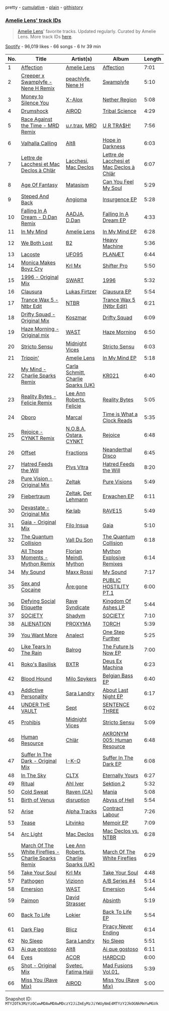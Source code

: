 pretty - [cumulative](/playlists/cumulative/37i9dQZF1DWSnqDRRcBlDX.md) - [plain](/playlists/plain/37i9dQZF1DWSnqDRRcBlDX) - [githistory](https://github.githistory.xyz/mackorone/spotify-playlist-archive/blob/main/playlists/plain/37i9dQZF1DWSnqDRRcBlDX)

### [Amelie Lens' track IDs](https://open.spotify.com/playlist/37i9dQZF1DWSnqDRRcBlDX)

> <a href="spotify:artist:5Ho1vKl1Uz8bJlk4vbmvmf">Amelie Lens</a>' favorite tracks\. Updated regularly\. Curated by Amelie Lens\. More track IDs <a href="spotify:genre:track\_id">here</a>.

[Spotify](https://open.spotify.com/user/spotify) - 96,019 likes - 66 songs - 6 hr 39 min

| No. | Title | Artist(s) | Album | Length |
|---|---|---|---|---|
| 1 | [Affection](https://open.spotify.com/track/5bAmqp96l9YO7V8LW5sUjZ) | [Amelie Lens](https://open.spotify.com/artist/5Ho1vKl1Uz8bJlk4vbmvmf) | [Affection](https://open.spotify.com/album/7iEmfai44TVKtcTu2N03mc) | 7:01 |
| 2 | [Creeper x Swamplyfe \- Nene H Remix](https://open.spotify.com/track/3O1ITBiIyA86GVLfSVNf2R) | [peachlyfe](https://open.spotify.com/artist/7z5jhhZFj3xUTxipinFogh), [Nene H](https://open.spotify.com/artist/3i7e7kVkTVFhkjYMfZoFoI) | [Swamplyfe](https://open.spotify.com/album/5xD5QYdp2mgQMtl0KDiXjq) | 5:10 |
| 3 | [Money to Silence You](https://open.spotify.com/track/7o1lqHzZmnAMdTBezJt2ha) | [X\-Alox](https://open.spotify.com/artist/02bXKhV38LfhJraVsQ5qCc) | [Nether Region](https://open.spotify.com/album/0WjHEvhA3F5XfeapAP9vSJ) | 5:08 |
| 4 | [Drumshock](https://open.spotify.com/track/79Re0uC1ZSCLlDCOCGOaSh) | [AIROD](https://open.spotify.com/artist/3oPI0nOC7MHooFy5qDsFrv) | [Tribal Science](https://open.spotify.com/album/7CJ0gTC8VQPWtaTbzB9kUI) | 4:29 |
| 5 | [Race Against the Time \- MRD Remix](https://open.spotify.com/track/6GLMz67ulk9MjJRBLUxyMU) | [u.r.trax](https://open.spotify.com/artist/5bGQtNvk4LrSUTZGzBiZq5), [MRD](https://open.spotify.com/artist/4bpzygoBaq9IUDs3XAxqpR) | [U R TRA$H!](https://open.spotify.com/album/4r874Sg4AEqjcqrRCIiAeq) | 7:56 |
| 6 | [Valhalla Calling](https://open.spotify.com/track/191oCOOnYfoMrZ9JN2o7f1) | [Alt8](https://open.spotify.com/artist/7uS4z6GqvIIdZbVq327Ak9) | [Hope in Darkness](https://open.spotify.com/album/0DiQzmDqvy5fAO76Zu1t69) | 6:03 |
| 7 | [Lettre de Lacchesi et Mac Declos à Chlär](https://open.spotify.com/track/5hh2Vbq1AqwlZxTUb9WrVF) | [Lacchesi](https://open.spotify.com/artist/5o4fYRhRy7bjAnroRtj5Qs), [Mac Declos](https://open.spotify.com/artist/0e9hDO31D6ykXq2hDyjZgO) | [Lettre de Lacchesi et Mac Declos à Chlär](https://open.spotify.com/album/6eYKcGcp5aRyDX6q9z6rzO) | 6:07 |
| 8 | [Age Of Fantasy](https://open.spotify.com/track/4VZVBZPDUBPWhYBkr79lAF) | [Matasism](https://open.spotify.com/artist/01dmfjE7RpzUe6DJSV5eKD) | [Can You Feel My Soul](https://open.spotify.com/album/29Ysub2qJPNzlAD0j7QLBr) | 5:29 |
| 9 | [Steped And Back](https://open.spotify.com/track/5ZAVvcsgsOFt3AyFdgsS51) | [Angioma](https://open.spotify.com/artist/7dGXMYHgq1GYAK22xtENCx) | [Insurgence EP](https://open.spotify.com/album/4aeZDpmq4Z1ByOkKFnVGt8) | 5:28 |
| 10 | [Falling In A Dream \- D.Dan Remix](https://open.spotify.com/track/6JHoy3AaBpcZNMdxEsIcWJ) | [AADJA](https://open.spotify.com/artist/5HPEhGfMkvCmtIiSaSIRmt), [D.Dan](https://open.spotify.com/artist/7kocSfpPxPoSIRa1yNIQvB) | [Falling In A Dream EP](https://open.spotify.com/album/1YY7rfA9u8pEGBPn0vGWtt) | 4:33 |
| 11 | [In My Mind](https://open.spotify.com/track/5UAtcDuXrfjU2jUtnEtYMZ) | [Amelie Lens](https://open.spotify.com/artist/5Ho1vKl1Uz8bJlk4vbmvmf) | [In My Mind EP](https://open.spotify.com/album/0VkR9gcSHuF8jbxsc3SCsp) | 6:28 |
| 12 | [We Both Lost](https://open.spotify.com/track/2MVpbHw9fKYXi0hcYpjdUF) | [B2](https://open.spotify.com/artist/0vpOUJDr3cALJ5AiRFdv2S) | [Heavy Machine](https://open.spotify.com/album/10zEodY1CT4TKevzj78lm4) | 5:36 |
| 13 | [Lacoste](https://open.spotify.com/track/53iCpRBnZqy9ZtAhstsNB0) | [UFO95](https://open.spotify.com/artist/6wIaTr9wvAI528u4czB5Pk) | [PLANÆT](https://open.spotify.com/album/6gkfs9xJ3wGlA8d2guoZdM) | 6:44 |
| 14 | [Monica Makes Boyz Cry](https://open.spotify.com/track/22PXV2K4eqi9ViR6tJ8uO9) | [Krl Mx](https://open.spotify.com/artist/49e9A9elFAUS9sCDMTyiWC) | [Shifter Pro](https://open.spotify.com/album/1R9N9WyOIZH4tyL8zmkZfh) | 5:50 |
| 15 | [1996 \- Original Mix](https://open.spotify.com/track/4l3DJXvG7RuXWV6G9A2tL1) | [SWART](https://open.spotify.com/artist/5okK26XaG9mv8O5iVKdM6k) | [1996](https://open.spotify.com/album/5ZfQeNuDvVLLKYT93wq4Bu) | 5:32 |
| 16 | [Clausura](https://open.spotify.com/track/6PqKie1yofhfbNKjqknrjg) | [Lukas Firtzer](https://open.spotify.com/artist/39RmC5VDRv0p4f3L4Ph4bf) | [Clausura EP](https://open.spotify.com/album/0B24dbql24mmqQKasBkPOt) | 5:54 |
| 17 | [Trance Wax 5 \- Ntbr Edit](https://open.spotify.com/track/5XbYkc5rn6a0EJCjYGs6xK) | [NTBR](https://open.spotify.com/artist/1Ye4UZN2QjBlSyZF1Ts2CR) | [Trance Wax 5 \(Ntbr Edit\)](https://open.spotify.com/album/02hz3ZsW7eAdrc1TbNg3K8) | 6:21 |
| 18 | [Drifty Squad \- Original Mix](https://open.spotify.com/track/3YeHUZbTA7NjweFjasrYgG) | [Koszmar](https://open.spotify.com/artist/25DQ0fSSLPdF5sVsyVvyxN) | [Drifty Squad](https://open.spotify.com/album/3CQgL6IRzz11jsTDlRLAJ8) | 6:09 |
| 19 | [Haze Morning \- Original mix](https://open.spotify.com/track/2NBJSJwi5H3uGRDVMfF0dP) | [WAST](https://open.spotify.com/artist/5mOP8q01PNGLhkkwHmxae7) | [Haze Morning](https://open.spotify.com/album/35BxYZ6FKITuyFtlYUG5gQ) | 6:50 |
| 20 | [Stricto Sensu](https://open.spotify.com/track/7qwK7ALUShGxBf1bQHDfff) | [Midnight Vices](https://open.spotify.com/artist/3W78Ijxf9NLajxshD7Zwvu) | [Stricto Sensu](https://open.spotify.com/album/7hXdVzD7HyFJvICzKvYeRU) | 6:03 |
| 21 | [Trippin'](https://open.spotify.com/track/3VXyb65hlabLcfaHYQm8j8) | [Amelie Lens](https://open.spotify.com/artist/5Ho1vKl1Uz8bJlk4vbmvmf) | [In My Mind EP](https://open.spotify.com/album/0VkR9gcSHuF8jbxsc3SCsp) | 5:18 |
| 22 | [My Mind \- Charlie Sparks Remix](https://open.spotify.com/track/2OKcRxO8oLtRkcrZTkZFIm) | [Carla Schmitt](https://open.spotify.com/artist/5D2zC4SgQwYoBcbFOrFiUe), [Charlie Sparks \(UK\)](https://open.spotify.com/artist/1lsjQdGrRe2D1nmvCVB7JZ) | [KR021](https://open.spotify.com/album/0SV1fAMpZpzeNCPPdvQDi5) | 6:40 |
| 23 | [Reality Bytes \- Felicie Remix](https://open.spotify.com/track/4Rlte7rOgMASHxLy9J87M8) | [Lee Ann Roberts](https://open.spotify.com/artist/0vemAVjLY9Dbz229ZqRlT1), [Felicie](https://open.spotify.com/artist/1ioXGtrKnWiL9LpufDvlVt) | [Reality Bytes](https://open.spotify.com/album/45sj5tmyOmyF1zuaoQR03p) | 5:05 |
| 24 | [Oboro](https://open.spotify.com/track/0QSO7rn7YAzEpgtzCI8oow) | [Marcal](https://open.spotify.com/artist/6XVtxL4WRwoEqB1BpLel6y) | [Time is What a Clock Reads](https://open.spotify.com/album/1UVLwXf3K1mu3pNIvezxQf) | 5:35 |
| 25 | [Rejoice \- CYNKT Remix](https://open.spotify.com/track/6EqYtAUVRTsQoQnVNhAlRG) | [N.O.B.A](https://open.spotify.com/artist/5MIr8QoqIu4PfJayaNTjb8), [Ostara](https://open.spotify.com/artist/3fEIYYm7QxIhuCVDE8OD5C), [CYNKT](https://open.spotify.com/artist/2KqcSYOgdYiw3WXcTNezUd) | [Rejoice](https://open.spotify.com/album/69XD0iQHEUJUIwi6Tna1uJ) | 6:48 |
| 26 | [Offset](https://open.spotify.com/track/5kyGvlqctXWnqPRDLHGJ4x) | [Fractions](https://open.spotify.com/artist/2RByDQmWqVdS6XaXHgwGpH) | [Neanderthal Disco](https://open.spotify.com/album/7vnHRkJ8JMDuXUgolW171C) | 6:45 |
| 27 | [Hatred Feeds the Will](https://open.spotify.com/track/1oVn2G82y34oB5zzW7XUSx) | [Plvs Vltra](https://open.spotify.com/artist/6gfPMLir2FEJ7BpDH0aybS) | [Hatred Feeds the Will](https://open.spotify.com/album/1YynPDTfYxH1XKkr9Wgsha) | 8:20 |
| 28 | [Pure Vision \- Original Mix](https://open.spotify.com/track/2FcT6QZh4OWDHwt7eZ2oUR) | [Zeltak](https://open.spotify.com/artist/7abM3xmXx55x7dQZot1Dpd) | [Pure Visions](https://open.spotify.com/album/4So1TYs7lW6JPi2yyn3Nax) | 5:49 |
| 29 | [Fiebertraum](https://open.spotify.com/track/3EOycF8t7ihomiiF5zFNBm) | [Zeltak](https://open.spotify.com/artist/7abM3xmXx55x7dQZot1Dpd), [Der Lehmann](https://open.spotify.com/artist/15ZQImYH8hrpKPk3pwiilY) | [Erwachen EP](https://open.spotify.com/album/1CmIFfycwiKKFuvkGV3Zr6) | 6:11 |
| 30 | [Devastate \- Original Mix](https://open.spotify.com/track/4KnyoseECxrwqj4QHVcSOk) | [Kø:lab](https://open.spotify.com/artist/14HsByUX40hG0DvFDVT8pa) | [RAVE15](https://open.spotify.com/album/0Xa0Xoaorpz4qC4fyN0x4n) | 5:49 |
| 31 | [Gaia \- Original Mix](https://open.spotify.com/track/6V47xCfAWjfvJWbJ8coRYh) | [Filo Insua](https://open.spotify.com/artist/1yMQ2e8mtzk9tF8uA78ZVa) | [Gaia](https://open.spotify.com/album/7EBQ9acojEYBXLftmqRtmp) | 5:10 |
| 32 | [The Quantum Collision](https://open.spotify.com/track/4SY9giYIR4HotlfGs0EBzm) | [Vall Du Son](https://open.spotify.com/artist/7dxbiWVBTS1j37WGihfBa2) | [The Quantum Collision](https://open.spotify.com/album/2eg4btBVmtpayERKfJXnr2) | 6:18 |
| 33 | [All Those Moments \- Mython Remix](https://open.spotify.com/track/216JH0kqadKfyhdwqiEgmW) | [Florian Meindl](https://open.spotify.com/artist/3ifSx5yWok1sISs8J89omX), [Mython](https://open.spotify.com/artist/4xu2RB87uniuxEyYiPp0q5) | [Mython Explosive Remixes](https://open.spotify.com/album/4BwPa8Z0ijgYPwbGvBcPn4) | 6:14 |
| 34 | [My Sound](https://open.spotify.com/track/0ufayZwWG9WqU8w2ttSMPf) | [Maxx Rossi](https://open.spotify.com/artist/1OexvpACtkbkmWO5tgv9Z2) | [My Sound](https://open.spotify.com/album/2kD58EhG0Nz11IxQy0aKwI) | 7:17 |
| 35 | [Sex and Cocaine](https://open.spotify.com/track/2Aiev24bau2UBh6rdiX58o) | [Åre:gone](https://open.spotify.com/artist/0OGldyTNlaYb1RJbvB9CcD) | [PUBLIC HOSTILITY PT.1](https://open.spotify.com/album/5x4nqiIsndU4RxLQFSJVLM) | 6:00 |
| 36 | [Defying Social Etiquette](https://open.spotify.com/track/7i2eV6Vyt2H0BOKh8qLjrE) | [Rave Syndicate](https://open.spotify.com/artist/04qJlRr9XEImp1vxO7M37U) | [Kingdom Of Ashes LP](https://open.spotify.com/album/7CF8LxcKxM9tTGUNTMkvLr) | 5:44 |
| 37 | [SOCIETY](https://open.spotify.com/track/6KmRMTjhOIgYotycAmNV01) | [Shadym](https://open.spotify.com/artist/2FAcowReyHGYZZ0MIkjjOA) | [SOCIETY](https://open.spotify.com/album/5cs7IJen5bTKsesBPMCJng) | 7:10 |
| 38 | [ALIENATION](https://open.spotify.com/track/1xB9TuZl20Ou7wrQnltvOn) | [PROXYMA](https://open.spotify.com/artist/5TxODea4iCQ8RoGtV0Tygu) | [TORCH](https://open.spotify.com/album/7uEfHpFTtsbNAIF12kNM0N) | 5:39 |
| 39 | [You Want More](https://open.spotify.com/track/79eTTS35Pkav11RYByADD7) | [Analect](https://open.spotify.com/artist/5oMo0oEwNSokwvVOrX2FTk) | [One Step Further](https://open.spotify.com/album/30sbfn8qrOUr1qtqvUtOdq) | 5:25 |
| 40 | [Like Tears In The Rain](https://open.spotify.com/track/4mMU0EUysJkpO67V0odVRn) | [Balrog](https://open.spotify.com/artist/1Uh8aGOD08xOY75BcDFtmF) | [The Future Is Now EP](https://open.spotify.com/album/3Tr8wUhrrHFXfSBvrpWbNg) | 7:00 |
| 41 | [Roko's Basilisk](https://open.spotify.com/track/37AKE51z5lrYufEfv8HAzr) | [BXTR](https://open.spotify.com/artist/5DVHsT32QqMheNUahCSEAA) | [Deus Ex Machina](https://open.spotify.com/album/6TVJk1E6Qwc5kSYUqIMxRU) | 6:23 |
| 42 | [Blood Hound](https://open.spotify.com/track/0YtHhGMzyctGst9tY7QVOc) | [Milo Spykers](https://open.spotify.com/artist/3FGLVtY3sNKFgkkmQ05AXl) | [Belgian Bass EP](https://open.spotify.com/album/7wwQfDERvRZmYVbePr65NP) | 6:40 |
| 43 | [Addictive Personality](https://open.spotify.com/track/5Tular0DVDsypYQ59QzTcO) | [Sara Landry](https://open.spotify.com/artist/7eILArMiTFTQf8SEh5fFHK) | [About Last Night EP](https://open.spotify.com/album/6CMz9Zfb9ibME18ek4QL4G) | 6:17 |
| 44 | [UNDER THE VAULT](https://open.spotify.com/track/4ds0gcec443bVW4Uek3L5V) | [Sept](https://open.spotify.com/artist/1pteEYBBIJjSjZlgkvGjAz) | [SENTENCE THREE](https://open.spotify.com/album/1AKUhvXqaKlQvh6AbQbdAy) | 6:02 |
| 45 | [Prohibis](https://open.spotify.com/track/4KELCEnFQzJ8w2ryyPhqa5) | [Midnight Vices](https://open.spotify.com/artist/3W78Ijxf9NLajxshD7Zwvu) | [Stricto Sensu](https://open.spotify.com/album/7hXdVzD7HyFJvICzKvYeRU) | 5:09 |
| 46 | [Human Resource](https://open.spotify.com/track/4OMYRYURMkgsQTSklboncu) | [Chlär](https://open.spotify.com/artist/3lJoRDjlvFXZLvSRVeM6m8) | [AKRONYM 005: Human Resource](https://open.spotify.com/album/3VBHTVF9FIy8Seawdca9QC) | 6:48 |
| 47 | [Suffer In The Dark \- Original Mix](https://open.spotify.com/track/0lZVebRwMh00JMCWDSqQsX) | [I\-K\-O](https://open.spotify.com/artist/28PFKo9nMvvaK7i1c778Py) | [Suffer In The Dark EP](https://open.spotify.com/album/7oOJWX8jcERZ3hkUiNnfJ3) | 6:08 |
| 48 | [In The Sky](https://open.spotify.com/track/2PQz55G64rFx5bbtT4fjnC) | [CLTX](https://open.spotify.com/artist/7uYIUwgVSEv7bomOcPROCf) | [Eternally Yours](https://open.spotify.com/album/2Vmnb6d2o1XTw0UbAJSiQx) | 6:27 |
| 49 | [Ritual](https://open.spotify.com/track/7DTOIt7PVVyc3jWN4ULvrj) | [Ahl Iver](https://open.spotify.com/artist/0rX7Jq1AcfbVfKZGO2d6pV) | [Sektion 2](https://open.spotify.com/album/0qBglUNygi3FkqEkSETbQ7) | 5:32 |
| 50 | [Cold Sweat](https://open.spotify.com/track/7hrWiv1rLsaWyLgqOJCtTX) | [Raven \(CA\)](https://open.spotify.com/artist/3zGDiGMgTIfAG3GnXEBjHB) | [Mania](https://open.spotify.com/album/7eQ3lcc0k6OE4jiujBOyxE) | 5:08 |
| 51 | [Birth of Venus](https://open.spotify.com/track/2vPnvgESdFMTvMVVIwoRPs) | [disruption](https://open.spotify.com/artist/2JeB267MeU0Yo8QeclACpM) | [Abyss of Hell](https://open.spotify.com/album/6mlH1YFr7UF4C8G1Z7tlkE) | 5:54 |
| 52 | [Arise](https://open.spotify.com/track/54YPwq7yGMqmu6MOMUyE9B) | [Alpha Tracks](https://open.spotify.com/artist/4gpRsvUmRXVH2BhobvdJC3) | [Contract Labour](https://open.spotify.com/album/6tAUO6aHklDT0L3RBdjbTB) | 7:26 |
| 53 | [Tease](https://open.spotify.com/track/2TkaUqdKxXeC58krtw8PGC) | [Litvinko](https://open.spotify.com/artist/7L4FH4a9coEm7FjhZaB6ex) | [Memoir EP](https://open.spotify.com/album/07Mm1mK8Y2vh5dg5XEL1RC) | 7:09 |
| 54 | [Arc Light](https://open.spotify.com/track/1zGkgNztVP5GXfvG7I3XE3) | [Mac Declos](https://open.spotify.com/artist/0e9hDO31D6ykXq2hDyjZgO) | [Mac Declos vs\. NTBR](https://open.spotify.com/album/1WCCAfiMIiRagpiSEZuNyD) | 6:28 |
| 55 | [March Of The White Fireflies \- Charlie Sparks Remix](https://open.spotify.com/track/7lm9Imb30GNfdv32uF8StO) | [Lee Ann Roberts](https://open.spotify.com/artist/0vemAVjLY9Dbz229ZqRlT1), [Charlie Sparks \(UK\)](https://open.spotify.com/artist/1lsjQdGrRe2D1nmvCVB7JZ) | [March Of The White Fireflies](https://open.spotify.com/album/0zd3llKPiP16vBiJA9baLe) | 6:29 |
| 56 | [Take Your Soul](https://open.spotify.com/track/6CgbeUuqHtKenPDkji5f7T) | [Krl Mx](https://open.spotify.com/artist/49e9A9elFAUS9sCDMTyiWC) | [Take Your Soul](https://open.spotify.com/album/4shxYxHPpWlTeLBPUS4JZP) | 4:48 |
| 57 | [Pathogen](https://open.spotify.com/track/7Anr6izBzmYuRvlPSO1FN3) | [Vizionn](https://open.spotify.com/artist/58CoYe1IrKXe3FW3icZ2nU) | [A/B Series \#4](https://open.spotify.com/album/409w8qzOi3zhMETIMhs2hC) | 5:14 |
| 58 | [Emersion](https://open.spotify.com/track/4GidJXQIXfTkghQ1H9ge5b) | [WAST](https://open.spotify.com/artist/5mOP8q01PNGLhkkwHmxae7) | [Emersion](https://open.spotify.com/album/7hN1hSXc8TboEFVq1q2Lac) | 5:44 |
| 59 | [Paimon](https://open.spotify.com/track/3Ft4L53Uyz636lzdVsTnsA) | [David Strasser](https://open.spotify.com/artist/0SvNYvVa4b9LK2swVJ1Lqk) | [Absinth](https://open.spotify.com/album/3bBLnNMW2k5XbZyzsyIQUk) | 5:19 |
| 60 | [Back To Life](https://open.spotify.com/track/4XBQx0CuRXQgZEyM5jtVcG) | [Lokier](https://open.spotify.com/artist/0p8GctWFVZV1FaCziO7Bil) | [Back To Life EP](https://open.spotify.com/album/6qn1jyfll4d4EBZppfjP0k) | 5:54 |
| 61 | [Dark Flag](https://open.spotify.com/track/5IlnX8tihktbDmqdG5EMaS) | [Blicz](https://open.spotify.com/artist/3PnWOaMJ1XWctt7UBJuwz0) | [Piracy Never Ending](https://open.spotify.com/album/6k61qtYlsZf5zxdSOV7y5Z) | 6:14 |
| 62 | [No Sleep](https://open.spotify.com/track/4qCw12VA1ghMYBH78mWQKE) | [Sara Landry](https://open.spotify.com/artist/7eILArMiTFTQf8SEh5fFHK) | [No Sleep](https://open.spotify.com/album/0zqtGVtrcM2qNxWY1U2WPu) | 5:51 |
| 63 | [Ai que gostoso](https://open.spotify.com/track/6S2yZvlIZNAreMnnzbrGXl) | [Alt8](https://open.spotify.com/artist/7uS4z6GqvIIdZbVq327Ak9) | [Ai que gostoso](https://open.spotify.com/album/6bkGcP3a6yR0Yd28XDh8Sw) | 6:11 |
| 64 | [Eyes](https://open.spotify.com/track/0Tqa1TopcdxgtHDAYtOZRW) | [ACOR](https://open.spotify.com/artist/41OompGt7NZ866pUv4E8BK) | [HARDCID](https://open.spotify.com/album/63FqbeggWrpKrKlJpBPadQ) | 6:00 |
| 65 | [Shot \- Original Mix](https://open.spotify.com/track/14FIBGvZmcT7vIv9nfrMiv) | [Svetec](https://open.spotify.com/artist/2IOR06B1bFw3KTm2UADPY4), [Fatima Hajji](https://open.spotify.com/artist/6jZSXmTCxZhFfYELtp78Ci) | [Mad Fusions Vol.01.](https://open.spotify.com/album/57GXqMa0yiNu4vgqqOQRgB) | 5:39 |
| 66 | [Miss You \(Rave Mix\)](https://open.spotify.com/track/3dfNLKYZOB9VDLpxKfMM09) | [AIROD](https://open.spotify.com/artist/3oPI0nOC7MHooFy5qDsFrv) | [Miss You \(Rave Mix\)](https://open.spotify.com/album/6zEcgNi2onpX2bjYk1L0Bx) | 5:00 |

Snapshot ID: `MTY2OTk3MzYzOCwwMDAwMDAwMDczY2JiZmEyMzJiYWUyNmE4MTYzY2JkOGNkMmYwMGVk`
